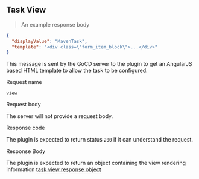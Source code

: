 ## Task View

> An example response body

```json
{
  "displayValue": "MavenTask",
  "template": "<div class=\"form_item_block\">...</div>"
}
```

This message is sent by the GoCD server to the plugin to get an AngularJS based HTML template to allow the task to be configured.

<p class='request-name-heading'>Request name</p>

`view`

<p class='request-body-heading'>Request body</p>

The server will not provide a request body.

<p class='response-code-heading'>Response code</p>

The plugin is expected to return status `200` if it can understand the request.

<p class='response-body-heading'>Response Body</p>

The plugin is expected to return an object containing the view rendering information [task view response object](#the-task-view-response-object)
